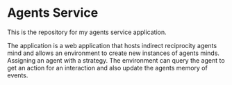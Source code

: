 # Agents Service

This is the repository for my agents service application.

The application is a web application that hosts indirect reciprocity agents mind and allows an environment to create new instances of agents minds. Assigning an agent with a strategy. The environment can query the agent to get an action for an interaction and also update the agents memory of events.
